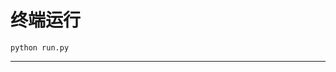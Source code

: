 # 终端运行

```shell
python run.py
```
*************************************************************************************************************************************************************************************************************************************************************************************************************************************************************************************************************************************************************************************************************************************************************************************************************************************************************************************************************************************************************************************************************************************************************************************************************************************************************************************************